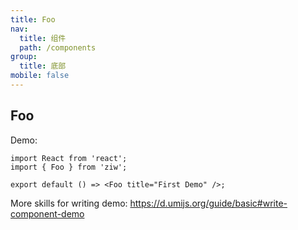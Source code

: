 ```yaml
---
title: Foo
nav:
  title: 组件
  path: /components
group:
  title: 底部
mobile: false
---
```


## Foo

Demo:

```tsx
import React from 'react';
import { Foo } from 'ziw';

export default () => <Foo title="First Demo" />;
```

More skills for writing demo: https://d.umijs.org/guide/basic#write-component-demo
